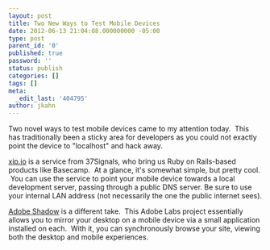 ```yaml
---
layout: post
title: Two New Ways to Test Mobile Devices
date: 2012-06-13 21:04:08.000000000 -05:00
type: post
parent_id: '0'
published: true
password: ''
status: publish
categories: []
tags: []
meta:
  _edit_last: '404795'
author: jkahn
---
```

Two novel ways to test mobile devices came to my attention today.  This has traditionally been a sticky area for developers as you could not exactly point the device to "localhost" and hack away.

[xip.io](http://xip.io/) is a service from 37Signals, who bring us Ruby on Rails-based products like Basecamp.  At a glance, it's somewhat simple, but pretty cool.  You can use the service to point your mobile device towards a local development server, passing through a public DNS server. Be sure to use your internal LAN address (not necessarily the one the public internet sees).

[Adobe Shadow](http://labs.adobe.com/technologies/shadow/) is a different take.  This Adobe Labs project essentially allows you to mirror your desktop on a mobile device via a small application installed on each.  With it, you can synchronously browse your site, viewing both the desktop and mobile experiences.